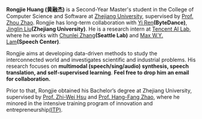 **Rongjie Huang (黄融杰)** is a Second-Year Master's student in the College of Computer Science and Software at [Zhejiang University](https://www.zju.edu.cn/), supervised by [Prof. Zhou Zhao](https://person.zju.edu.cn/zhaozhou). Rongjie has long-term collaboration with [Yi Ren](https://github.com/RayeRen)**(ByteDance)**, [Jinglin Liu](https://github.com/MoonInTheRiver)**(Zhejiang University)**. He is a research intern at [Tencent AI Lab](https://ai.tencent.com/ailab/en/index), where he works with [Chunlei Zhang](https://scholar.google.com/citations?hl=zh-CN&user=NCKZGb0AAAAJ&view_op=list_works&sortby=pubdate)**(Seattle Lab)** and [Max W.Y. Lam](https://github.com/MaxInGaussian)**(Speech Center)**. 

Rongjie aims at developing data-driven methods to study the interconnected world and investigates scientific and industrial problems. His research focuses on **multimodal (speech/sing/audio) synthesis, speech translation, and self-supervised learning**. **Feel free to drop him an email for collaboration.**

Prior to that, Rongjie obtained his Bachelor’s degree at Zhejiang University, supervised by [Prof. Zhi-Wei Hsu](https://person.zju.edu.cn/0014142) and [Prof. Hang-Fang Zhao](https://person.zju.edu.cn/0012062), where he minored in the intensive training program of innovation and entrepreneurship[(ITP)](http://itper.org/index.php/Index).
